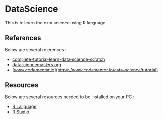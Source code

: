 # DataScience
This is to learn the data science using R language

## References
Below are several references :
- [complete-tutorial-learn-data-science-scratch](https://www.analyticsvidhya.com/blog/2016/02/complete-tutorial-learn-data-science-scratch/)
- [datasciencemasters.org](http://datasciencemasters.org/)
- [www.codementor.io](https://www.codementor.io/data-science/tutorial)

## Resources
Below are several resources needed to be installed on your PC :
- [R Language](http://ftp.heanet.ie/mirrors/cran.r-project.org/)
- [R Studio](https://www.rstudio.com/products/rstudio/download3/)
